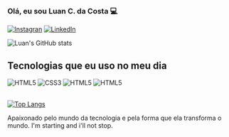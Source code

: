 ### Olá, eu sou Luan C. da Costa 💻

[![Instagran](https://img.shields.io/badge/Instagram-E4405F?style=for-the-badge&logo=instagram&logoColor=white)](https://www.instagram.com/luan_costa_2l/)
[![LinkedIn](https://img.shields.io/badge/LinkedIn-0077B5?style=for-the-badge&logo=linkedin&logoColor=white)](https://www.linkedin.com/in/luan-cordeiro-575826254/)

![Luan's GitHub stats](https://github-readme-stats.vercel.app/api?username=Luan-Costa-2l&show_icons=true&theme=dark)

## Tecnologias que eu uso no meu dia

<div style="display: inline_block;">
    <img alt="HTML5" src="https://img.shields.io/badge/HTML5-E34F26?style=for-the-badge&logo=html5&logoColor=white">
    <img alt="CSS3" src="https://img.shields.io/badge/CSS3-1572B6?style=for-the-badge&logo=css3&logoColor=white">
    <img alt="HTML5" src="https://img.shields.io/badge/JavaScript-F7DF1E?style=for-the-badge&logo=javascript&logoColor=black">
    <img alt="HTML5" src="https://img.shields.io/badge/GitHub-100000?style=for-the-badge&logo=github&logoColor=white">
</div><br>

[![Top Langs](https://github-readme-stats.vercel.app/api/top-langs/?username=Luan-Costa-2l&layout=compact)](https://github.com/anuraghazra/github-readme-stats)

Apaixonado pelo mundo da tecnologia e pela forma que ela transforma o mundo. I'm starting and i'll not stop.

